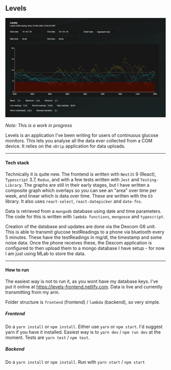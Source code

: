 Levels
------

![preview](preview.png)

*Note: This is a work in progress*

Levels is an application I've been writing for users of continuous glucose monitors. This lets you analyse all the data ever collected from a CGM device. It relies on the `xDrip` application for data uploads.

---
#### Tech stack

Technically it is quite new. The frontend is written with `NextJS` 9 (React), `Typescript` 3.7, `Redux`, and with a few tests written with `Jest` and `Testing-Librar`y. The graphs are still in their early stages, but I have written a composite graph which overlays so you can see an "area" over time per week, and linear which is data over time. These are written with the `D3` library. It also uses `react-select`, `react-datepicker` and `date-fns`.

Data is retrieved from a `mongodb` database using date and time parameters. The code for this is written with `lambda functions`, `mongoose` and `typescript`.

Creation of the database and updates are done via the Dexcom G6 unit. This is able to transmit glucose testReadings to a phone via bluetooth every 5 minutes. These  have the testReadings in mg/dl, the timestamp and some noise data. Once the phone receives these, the Dexcom application is configured to then upload them to a mongo database I have setup - for now I am just using MLab to store the data.

---
#### How to run

The easiest way is not to run it, as you wont have my database keys. I've put it online at https://levels-frontend.netlify.com. Data is live and currently transmitting from my arm.

Folder structure is `frontend` (frontend) / `lambda` (backend), so very simple.

##### Frontend

Do a `yarn install` or `npm install`.
Either use `yarn` or `npm start`. I'd suggest yarn if you have it installed.
Easiest way is to `yarn dev` / `npm run dev` at the moment.
Tests are `yarn test` / `npm test`.

##### Backend

Do a `yarn install` or `npm install`.
Run with `yarn start` / `npm start`
